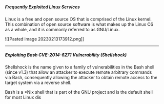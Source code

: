 ##### Frequently Exploited Linux Services

Linux is a free and open source OS that is comprised of the Linux kernel. This combination of open source software is what makes up the Linux OS as a whole, and it is commonly referred to as GNU/Linux.

![[Pasted image 20230213173912.png]]

---
##### Exploiting Bash CVE-2014-6271 Vulnerability (Shellshock)

Shellshock is the name given to a family of vulnerabilities in the Bash shell (since v1.3) that allow an attacker to execute remote arbitrary commands via Bash, consequently allowing the attacker to obtain remote access to the target system via a reverse shell.

Bash is a \*Nix shell that is part of the GNU project and is the default shell for most Linux dis
